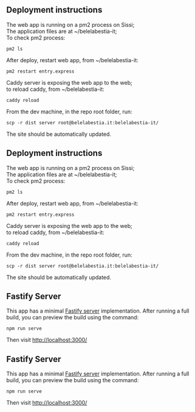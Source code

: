 ## Deployment instructions

The web app is running on a pm2 process on Sissi;  
The application files are at ~/belelabestia-it;  
To check pm2 process:

```
pm2 ls
```

After deploy, restart web app, from ~/belelabestia-it:

```
pm2 restart entry.express
```

Caddy server is exposing the web app to the web;  
to reload caddy, from ~/belelabestia-it:

```
caddy reload
```

From the dev machine, in the repo root folder, run:

```
scp -r dist server root@belelabestia.it:belelabestia-it/
```

The site should be automatically updated.

## Deployment instructions

The web app is running on a pm2 process on Sissi;  
The application files are at ~/belelabestia-it;  
To check pm2 process:

```
pm2 ls
```

After deploy, restart web app, from ~/belelabestia-it:

```
pm2 restart entry.express
```

Caddy server is exposing the web app to the web;  
to reload caddy, from ~/belelabestia-it:

```
caddy reload
```

From the dev machine, in the repo root folder, run:

```
scp -r dist server root@belelabestia.it:belelabestia-it/
```

The site should be automatically updated.

## Fastify Server

This app has a minimal [Fastify server](https://fastify.dev/) implementation. After running a full build, you can preview the build using the command:

```
npm run serve
```

Then visit [http://localhost:3000/](http://localhost:3000/)

## Fastify Server

This app has a minimal [Fastify server](https://fastify.dev/) implementation. After running a full build, you can preview the build using the command:

```
npm run serve
```

Then visit [http://localhost:3000/](http://localhost:3000/)
